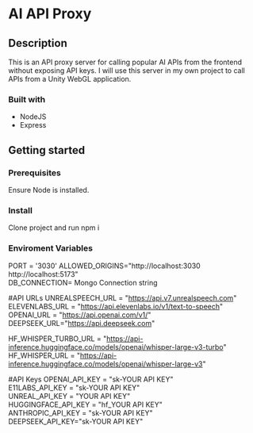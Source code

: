 # AI API Proxy

## Description

This is an API proxy server for calling popular AI APIs from the frontend without exposing API keys. I will use this server in my own project to call APIs from a Unity WebGL application. 

### Built with

- NodeJS
- Express

## Getting started

### Prerequisites

Ensure Node is installed.

### Install

Clone project and run npm i

### Enviroment Variables

PORT = '3030'
ALLOWED_ORIGINS="http://localhost:3030 http://localhost:5173"  
DB_CONNECTION= Mongo Connection string  

#API URLs
UNREALSPEECH_URL = "https://api.v7.unrealspeech.com"  
ELEVENLABS_URL = "https://api.elevenlabs.io/v1/text-to-speech"  
OPENAI_URL = "https://api.openai.com/v1/"  
DEEPSEEK_URL="https://api.deepseek.com"  


HF_WHISPER_TURBO_URL = "https://api-inference.huggingface.co/models/openai/whisper-large-v3-turbo"  
HF_WHISPER_URL = "https://api-inference.huggingface.co/models/openai/whisper-large-v3"  


#API Keys
OPENAI_API_KEY = "sk-YOUR API KEY"  
E11LABS_API_KEY = "sk-YOUR API KEY"  
UNREAL_API_KEY = "YOUR API KEY"  
HUGGINGFACE_API_KEY = "hf_YOUR API KEY"  
ANTHROPIC_API_KEY = "sk-YOUR API KEY"  
DEEPSEEK_API_KEY="sk-YOUR API KEY"  
